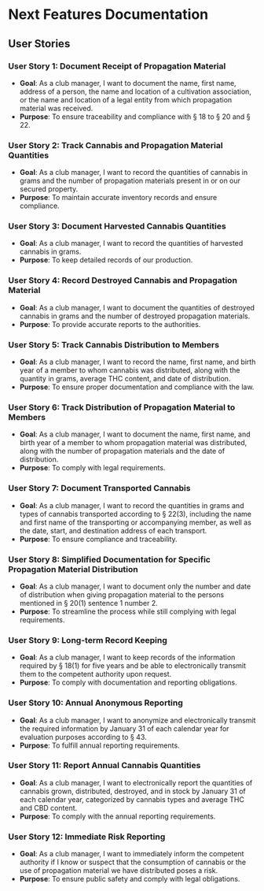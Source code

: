 # Next Features Documentation

## User Stories

### User Story 1: Document Receipt of Propagation Material

- **Goal**: As a club manager, I want to document the name, first name, address of a person, the name and location of a cultivation association, or the name and location of a legal entity from which propagation material was received.
- **Purpose**: To ensure traceability and compliance with § 18 to § 20 and § 22.

### User Story 2: Track Cannabis and Propagation Material Quantities

- **Goal**: As a club manager, I want to record the quantities of cannabis in grams and the number of propagation materials present in or on our secured property.
- **Purpose**: To maintain accurate inventory records and ensure compliance.

### User Story 3: Document Harvested Cannabis Quantities

- **Goal**: As a club manager, I want to record the quantities of harvested cannabis in grams.
- **Purpose**: To keep detailed records of our production.

### User Story 4: Record Destroyed Cannabis and Propagation Material

- **Goal**: As a club manager, I want to document the quantities of destroyed cannabis in grams and the number of destroyed propagation materials.
- **Purpose**: To provide accurate reports to the authorities.

### User Story 5: Track Cannabis Distribution to Members

- **Goal**: As a club manager, I want to record the name, first name, and birth year of a member to whom cannabis was distributed, along with the quantity in grams, average THC content, and date of distribution.
- **Purpose**: To ensure proper documentation and compliance with the law.

### User Story 6: Track Distribution of Propagation Material to Members

- **Goal**: As a club manager, I want to document the name, first name, and birth year of a member to whom propagation material was distributed, along with the number of propagation materials and the date of distribution.
- **Purpose**: To comply with legal requirements.

### User Story 7: Document Transported Cannabis

- **Goal**: As a club manager, I want to record the quantities in grams and types of cannabis transported according to § 22(3), including the name and first name of the transporting or accompanying member, as well as the date, start, and destination address of each transport.
- **Purpose**: To ensure compliance and traceability.

### User Story 8: Simplified Documentation for Specific Propagation Material Distribution

- **Goal**: As a club manager, I want to document only the number and date of distribution when giving propagation material to the persons mentioned in § 20(1) sentence 1 number 2.
- **Purpose**: To streamline the process while still complying with legal requirements.

### User Story 9: Long-term Record Keeping

- **Goal**: As a club manager, I want to keep records of the information required by § 18(1) for five years and be able to electronically transmit them to the competent authority upon request.
- **Purpose**: To comply with documentation and reporting obligations.

### User Story 10: Annual Anonymous Reporting

- **Goal**: As a club manager, I want to anonymize and electronically transmit the required information by January 31 of each calendar year for evaluation purposes according to § 43.
- **Purpose**: To fulfill annual reporting requirements.

### User Story 11: Report Annual Cannabis Quantities

- **Goal**: As a club manager, I want to electronically report the quantities of cannabis grown, distributed, destroyed, and in stock by January 31 of each calendar year, categorized by cannabis types and average THC and CBD content.
- **Purpose**: To comply with the annual reporting requirements.

### User Story 12: Immediate Risk Reporting

- **Goal**: As a club manager, I want to immediately inform the competent authority if I know or suspect that the consumption of cannabis or the use of propagation material we have distributed poses a risk.
- **Purpose**: To ensure public safety and comply with legal obligations.
